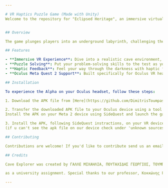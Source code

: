 ```yaml
---

# VR Haptics Puzzle Game (Made with Unity)
Welcome to the repository for "Eclipsed Heritage", an immersive virtual reality (VR) puzzle game built with Unity for Oculus VR headsets, specifically the Meta Quest 2. 


## Overview

The game plunges players into an underground labyrinth, challenging them to solve puzzles using VR mechanics and haptic feedback. Navigate through the cave's twists and turns, utilizing haptic feedback to uncover hidden objects and solve the mysteries within.

## Features

- **Immersive VR Experience**: Dive into a realistic cave environment, enhanced with stunning graphics and audio effects.
- **Puzzle Solving**: Put your problem-solving skills to the test as you unravel the secrets of the cave.
- **Haptic Feedback**: Feel your way through the darkness with haptic feedback, guiding you towards important objects and clues.
- **Oculus Meta Quest 2 Support**: Built specifically for Oculus VR headsets, ensuring a seamless experience for Quest 2 users.

## Installation

To experience the Alpha on your Oculus headset, follow these steps:

1. Download the APK file from [Here](https://github.com/DimitrisToumpas/HapticsTreasureHuntVR/releases/tag/AlphaV2).

2. Transfer the downloaded APK file to your Oculus device using a tool like SideQuest. If you don't have SideQuest installed, you can download it from [Here](https://sidequestvr.com/setup-howto).
Install the APK on your Meta 2 device using SideQuest and launch the game.

3. Install the APK, following SideQuest instractions, on your VR device and finally launch the game.
(if u can't see the apk file on our device check under 'unknown sources' tab ).

## Contributing

Contributions are welcome! If you'd like to contribute send us an email at dimitristoumpas99@gmail.com .

## Credits

Cave Explorer was created by ΓΑΛΛΕ ΜΙΧΑΗΛΙΑ, ΠΟΥΤΑΧΙΔΗΣ ΓΕΩΡΓΙΟΣ, ΤΟΥΜΠΑΣ ΔΗΜΗΤΡΙΟΣ

as a university assignment. Special thanks to our professor, Κοκκώνης Γεώργιος for guidance and support throughout the development process.

---
```

